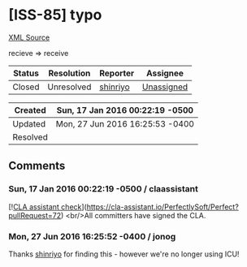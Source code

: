 # [ISS-85] typo

[XML Source](./xml/ISS-85.xml)
<p><p>recieve =&gt; receive</p></p>





Status|Resolution|Reporter|Assignee
------|----------|--------|--------
Closed|Unresolved|[shinriyo](shinriyo)|[Unassigned]($-1)





Created|Sun, 17 Jan 2016 00:22:19 -0500
-------|--------------
Updated|Mon, 27 Jun 2016 16:25:53 -0400
Resolved|


## Comments




### Sun, 17 Jan 2016 00:22:19 -0500 / claassistant 

<p><p>[!<a href="https://cla-assistant.io/pull/badge/signed" class="external-link" rel="nofollow">CLA assistant check</a>](<a href="https://cla-assistant.io/PerfectlySoft/Perfect?pullRequest=72" class="external-link" rel="nofollow">https://cla-assistant.io/PerfectlySoft/Perfect?pullRequest=72</a>) &lt;br/&gt;All committers have signed the CLA.</p></p>


### Mon, 27 Jun 2016 16:25:52 -0400 / jonog 

<p><p>Thanks <a href="http://jira.perfect.org:8080/secure/ViewProfile.jspa?name=shinriyo" class="user-hover" rel="shinriyo">shinriyo</a> for finding this - however we're no longer using ICU!</p></p>


